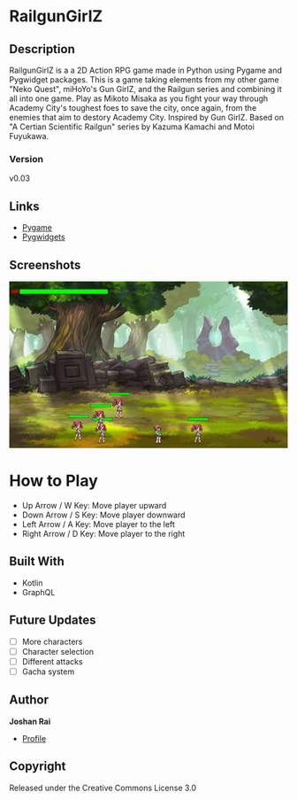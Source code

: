 # RailgunGirlZ

## Description
RailgunGirlZ is a a 2D Action RPG game made in Python using Pygame and Pygwidget packages.
This is a game taking elements from my other game "Neko Quest", miHoYo's Gun GirlZ, and the Railgun series and combining it all into one game.
Play as Mikoto Misaka as you fight your way through Academy City's toughest foes to save the city, once again, from the enemies that aim to destory Academy City.
Inspired by Gun GirlZ. Based on "A Certian Scientific Railgun" series by Kazuma Kamachi and Motoi Fuyukawa.

### Version
v0.03

## Links
- [Pygame](<https://www.pygame.org/news> "Pygame")
- [Pygwidgets](<https://pypi.org/project/pygwidgets/> "Pygwidgets")

## Screenshots
![Game Screen](/resources/images/screenshots/gameScreen.jpg?raw=true "Game Screen")

# How to Play
- Up Arrow / W Key: Move player upward
- Down Arrow / S Key: Move player downward
- Left Arrow / A Key: Move player to the left
- Right Arrow / D Key: Move player to the right

## Built With
- Kotlin
- GraphQL

## Future Updates
- [ ] More characters
- [ ] Character selection
- [ ] Different attacks
- [ ] Gacha system

## Author
**Joshan Rai**
- [Profile](https://github.com/pradheon "Joshan Rai (Pradheon)")

## Copyright
Released under the Creative Commons License 3.0
